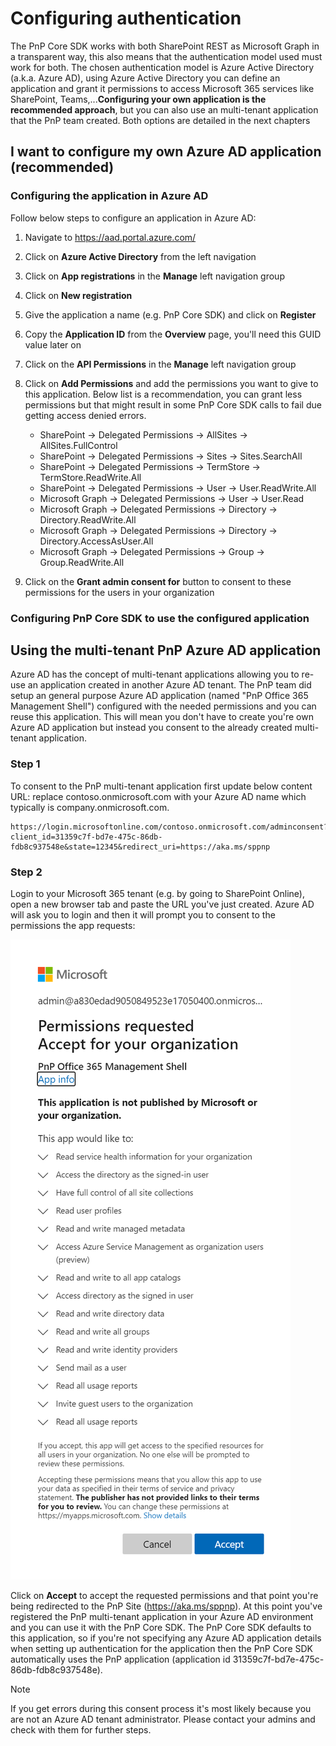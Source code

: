 
# Configuring authentication

The PnP Core SDK works with both SharePoint REST as Microsoft Graph in a transparent way, this also means that the authentication model used must work for both. The chosen authentication model is Azure Active Directory (a.k.a. Azure AD), using Azure Active Directory you can define an application and grant it permissions to access Microsoft 365 services like SharePoint, Teams,...**Configuring your own application is the recommended approach**, but you can also use an multi-tenant application that the PnP team created. Both options are detailed in the next chapters

## I want to configure my own Azure AD application (recommended)

### Configuring the application in Azure AD

Follow below steps to configure an application in Azure AD:

1. Navigate to https://aad.portal.azure.com/
2. Click on **Azure Active Directory** from the left navigation
3. Click on **App registrations** in the **Manage** left navigation group
4. Click on **New registration**
5. Give the application a name (e.g. PnP Core SDK) and click on **Register**
6. Copy the **Application ID** from the **Overview** page, you'll need this GUID value later on
7. Click on the **API Permissions** in the **Manage** left navigation group
8. Click on **Add Permissions** and add the permissions you want to give to this application. Below list is a recommendation, you can grant less permissions but that might result in some PnP Core SDK calls to fail due getting access denied errors.

   - SharePoint -> Delegated Permissions -> AllSites -> AllSites.FullControl
   - SharePoint -> Delegated Permissions -> Sites -> Sites.SearchAll
   - SharePoint -> Delegated Permissions -> TermStore -> TermStore.ReadWrite.All
   - SharePoint -> Delegated Permissions -> User -> User.ReadWrite.All
   - Microsoft Graph -> Delegated Permissions -> User -> User.Read
   - Microsoft Graph -> Delegated Permissions -> Directory -> Directory.ReadWrite.All
   - Microsoft Graph -> Delegated Permissions -> Directory -> Directory.AccessAsUser.All
   - Microsoft Graph -> Delegated Permissions -> Group -> Group.ReadWrite.All

9. Click on the **Grant admin consent for** button to consent to these permissions for the users in your organization

### Configuring PnP Core SDK to use the configured application



## Using the multi-tenant PnP Azure AD application

Azure AD has the concept of multi-tenant applications allowing you to re-use an application created in another Azure AD tenant. The PnP team did setup an general purpose Azure AD application (named "PnP Office 365 Management Shell") configured with the needed permissions and you can reuse this application. This will mean you don't have to create you're own Azure AD application but instead you consent to the already created multi-tenant application.

### Step 1

To consent to the PnP multi-tenant application first update below content URL: replace contoso.onmicrosoft.com with your Azure AD name which typically is company.onmicrosoft.com.

```
https://login.microsoftonline.com/contoso.onmicrosoft.com/adminconsent?client_id=31359c7f-bd7e-475c-86db-fdb8c937548e&state=12345&redirect_uri=https://aka.ms/sppnp
```

### Step 2

Login to your Microsoft 365 tenant (e.g. by going to SharePoint Online), open a new browser tab and paste the URL you've just created. Azure AD will ask you to login and then it will prompt you to consent to the permissions the app requests:

![PnP Multi-tenant app admin consent](../../images/PnP%20admin%20consent.png)

Click on **Accept** to accept the requested permissions and that point you're being redirected to the PnP Site (https://aka.ms/sppnp). At this point you've registered the PnP multi-tenant application in your Azure AD environment and you can use it with the PnP Core SDK. The PnP Core SDK defaults to this application, so if you're not specifying any Azure AD application details when setting up authentication for the application then the PnP Core SDK automatically uses the PnP application (application id 31359c7f-bd7e-475c-86db-fdb8c937548e).

> [!Note]
> If you get errors during this consent process it's most likely because you are not an Azure AD tenant administrator. Please contact your admins and check with them for further steps.
